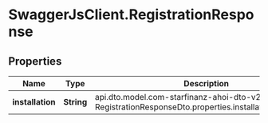 # SwaggerJsClient.RegistrationResponse

## Properties
Name | Type | Description | Notes
------------ | ------------- | ------------- | -------------
**installation** | **String** | api.dto.model.com-starfinanz-ahoi-dto-v2-RegistrationResponseDto.properties.installation.description | [optional] 


